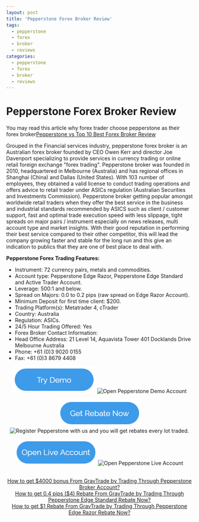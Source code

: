 ```yaml
---
layout: post
title: 'Pepperstone Forex Broker Review'
tags:
  - pepperstone
  - forex
  - broker
  - reviews
categories:
  - pepperstone
  - forex
  - broker
  - reviews
---
```

# Pepperstone Forex Broker Review
You may read this article why forex trader choose pepperstone as their forex broker<a href="http://www.gravtrade.com/forex/broker/reviews/2016/09/09/best-forex-broker.html">Pepperstone vs Top 10 Best Forex Broker Review</a>

Grouped in the Financial services industry, pepperstone forex broker is an Australian forex broker founded by CEO Owen Kerr and director Joe Davenport specializing to provide services in currency trading or online retail foreign exchange "forex trading". Pepperstone broker was founded in 2010, headquartered in Melbourne (Australia) and has regional offices in Shanghai (China) and Dallas (United States). With 103 number of employees, they obtained a valid license to conduct trading operations and offers advice to retail trader under ASICs regulation (Australian Securities and Investments Commission). Pepperstone broker getting popular amongst worldwide retail traders when they offer the best service in the business and industrial standards recommended by ASICS such as client / customer support, fast and optimal trade execution speed with less slippage, tight spreads on major pairs / instrument especially on news releases, multi account type and market insights. With their good reputation in performing their best service compared to their other competitor, this will lead the company growing faster and stable for the long run and this give an indication to publics that they are one of best place to deal with.

**Pepperstone Forex Trading Features:**

- Instrument: 72 currency pairs, metals and commodities.
- Account type: Pepperstone Edge Razor, Pepperstone Edge Standard and Active Trader Account.
- Leverage: 500:1 and below.
- Spread on Majors: 0.0 to 0.2 pips (raw spread on Edge Razor Account).
- Minimum Deposit for first time client: $200.
- Trading Platform(s): Metatrader 4, cTrader
- Country: Australia
- Regulation: ASICs.
- 24/5 Hour Trading Offered: Yes
- Forex Broker Contact Information:
- Head Office Address: 21 Level 14, Aquavista Tower 401 Docklands Drive Melbourne Australia
- Phone: +61 (0)3 9020 0155
- Fax: +61 (0)3 8679 4408

<div align="center">


<a href="https://pepperstone.com/?a_aid=pro"><img alt="Open Pepperstone Demo Account" height="72" src="/static/img/button/try-demo-now.PNG" title="Open Pepperstone Demo Account" width="225"></a>
<img alt="Open Pepperstone Demo Account" height="1" src="https://pepperstone.com/ib/scripts/imp.php?a_aid=pro" style="border:0" width="1">

<a href="http://www.gravtrade.com/pepperstone/forex/broker/rebate/2016/09/16/pepperstone-broker-rebate.html"><img alt="Register Pepperstone with us and you will get rebates every lot traded." height="73" src="/static/img/button/get-rebate-now.PNG" title="Register Pepperstone with us and you will get rebates every lot traded." width="221"></a>
<img alt="Register Pepperstone with us and you will get rebates every lot traded." height="1" src="https://pepperstone.com/ib/scripts/imp.php?a_aid=pro" style="border:0" width="1">

<a href="https://pepperstone.com/?a_aid=pro"><img alt="Open Pepperstone Live Account" height="70" src="/static/img/button/open-live-account-now.PNG" title="Open Pepperstone Live Account" width="218"></a>
<img alt="Open Pepperstone Live Account" height="1" src="https://pepperstone.com/ib/scripts/imp.php?a_aid=pro" style="border:0" width="1">

<br>
<a href="http://www.gravtrade.com/pepperstone/forex/broker/bonus/2016/09/18/pepperstone-broker-bonus.html">How to get $4000 bonus From GravTrade by Trading Through Pepperstone Broker Account?</a>

<br>
<a href="http://www.gravtrade.com/pepperstone/forex/broker/rebate/2016/09/18/pepperstone-broker-rebate-edge-standard.html">How to get 0.4 pips ($4) Rebate From GravTrade by Trading Through Pepperstone Edge Standard Rebate Now?</a>

<br>
<a href="http://www.gravtrade.com/pepperstone/forex/broker/rebate/2016/09/16/pepperstone-broker-rebate.html">How to get $1 Rebate From GravTrade by Trading Through Pepperstone Edge Razor Rebate Now?</a>

</div>
